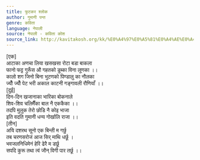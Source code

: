 ```yaml
---
title: फुटकर श्लोक
author: गुमानी पन्त
genre: कविता
language: नेपाली
source: नेपाली - कविता कोश
source_link: http://kavitakosh.org/kk/%E0%A4%97%E0%A5%81%E0%A4%AE%E0%A4%BE%E0%A4%A8%E0%A5%80_%E0%A4%AA%E0%A4%A8%E0%A5%8D%E0%A4%A4
---
```


\[एक\]  
आटाका अणचा लिया खसखसा रोटा बडा बाकला  
फानो फट्ट गुरूँस औ गहतको डुब्का विना लूणका ।।  
कालो शग जिनो बिना भुटणको पिण्डालु का नौलका  
ज्यौँ ज्यौँ पेट भरी अकाल काटनी गङ्गावली रौणियाँ ।।  
\[दुई\]  
दिन-दिन खजानाका भारिका बोकनाले  
शिव-शिव चलिमैँका बाल नै एककैका ।।  
तदपि मुलुक तेरो छोडि नै कोइ भाजा  
इति वदति गुमानी धन्य गोर्खालि राजा ।।  
\[तीन\]  
अयि दशरथ सूनो एक बिन्ती म गर्छु  
तब चरणसरोजं आज सिर् माथि धर्छू ।  
भवजलनिधिमेनं हेरि ढेरै म डर्छू  
सपदि कुरू तथा त्वं जौन् विगी पार तर्छू ।।
